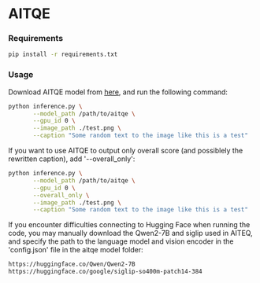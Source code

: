 # AITQE

### Requirements

```bash
pip install -r requirements.txt
```

### Usage

Download AITQE model from [here](https://huggingface.co/No9242/aitqe), and run the following command:

```bash
python inference.py \
       --model_path /path/to/aitqe \
       --gpu_id 0 \
       --image_path ./test.png \
       --caption "Some random text to the image like this is a test"
```

If you want to use AITQE to output only overall score (and possiblely the rewritten caption), add '--overall_only':

```bash
python inference.py \
       --model_path /path/to/aitqe \
       --gpu_id 0 \
       --overall_only \
       --image_path ./test.png \
       --caption "Some random text to the image like this is a test"
```

If you encounter difficulties connecting to Hugging Face when running the code, you may manually download the Qwen2-7B and siglip used in AITEQ, and specify the path to the language model and vision encoder in the 'config.json' file in the aitqe model folder:


```bash
https://huggingface.co/Qwen/Qwen2-7B
https://huggingface.co/google/siglip-so400m-patch14-384
```
